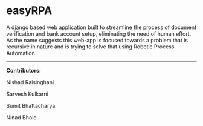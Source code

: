 # easyRPA
A django based web application built to streamline the process of document verification and bank account setup, eliminating the need of human effort.
As the name suggests this web-app is focused towards a problem that is recursive in nature and is trying to solve that using Robotic Process Automation.

-----

**Contributors:**

Nishad Raisinghani 

Sarvesh Kulkarni

Sumit Bhattacharya

Ninad Bhole

